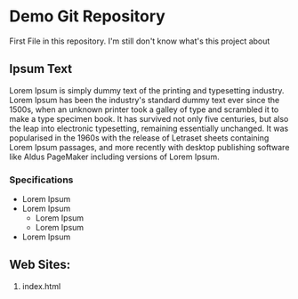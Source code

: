 # Demo Git Repository

First File in this repository. I'm still don't know what's this project about

## Ipsum Text

Lorem Ipsum is simply dummy text of the printing and typesetting industry. Lorem Ipsum has been the industry's standard dummy text ever since the 1500s, when an unknown printer took a galley of type and scrambled it to make a type specimen book. It has survived not only five centuries, but also the leap into electronic typesetting, remaining essentially unchanged. It was popularised in the 1960s with the release of Letraset sheets containing Lorem Ipsum passages, and more recently with desktop publishing software like Aldus PageMaker including versions of Lorem Ipsum.

### Specifications 

- Lorem Ipsum
- Lorem Ipsum
  - Lorem Ipsum
  - Lorem Ipsum
- Lorem Ipsum

## Web Sites:

1. index.html